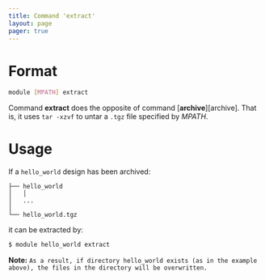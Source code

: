```yaml
---
title: Command 'extract'
layout: page 
pager: true
---
```


Format
======

```.bash
module [MPATH] extract
```

Command __extract__ does the opposite of command [__archive__][archive].
That is, it uses `tar -xzvf` to untar a `.tgz` file specified by _MPATH_.

Usage
=====

If a `hello_world` design has been archived:

```
├── hello_world
│   │
│   ...
│
└── hello_world.tgz
```

it can be extracted by:

```.bash
$ module hello_world extract
```

__Note:__ `As a result, if directory hello_world exists (as in the example above), the files in the directory will be overwritten.`
